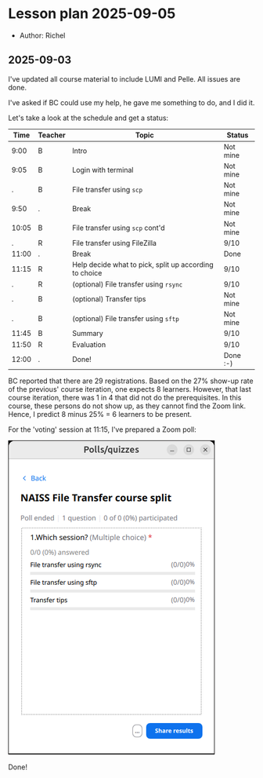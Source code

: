 # Lesson plan 2025-09-05

- Author: Richel

## 2025-09-03

I've updated all course material to include LUMI and Pelle.
All issues are done.

I've asked if BC could use my help, he gave me something to do, and I did it.

Let's take a look at the schedule and get a status:

Time  |Teacher|Topic                                                 |Status
------|-------|------------------------------------------------------|------
9:00  |B      |Intro                                                 |Not mine
9:05  |B      |Login with terminal                                   |Not mine
.     |B      |File transfer using `scp`                             |Not mine
9:50  |.      |Break                                                 |Not mine
10:05 |B      |File transfer using `scp` cont'd                      |Not mine
.     |R      |File transfer using FileZilla                         |9/10
11:00 |.      |Break                                                 |Done
11:15 |R      |Help decide what to pick, split up according to choice|9/10
.     |R      |(optional) File transfer using `rsync`                |9/10
.     |B      |(optional) Transfer tips                              |Not mine
.     |B      |(optional) File transfer using `sftp`                 |Not mine
11:45 |B      |Summary                                               |9/10
11:50 |R      |Evaluation                                            |9/10
12:00 |.      |Done!                                                 |Done :-)

BC reported that there are 29 registrations. Based
on the 27% show-up rate of the previous' course iteration,
one expects 8 learners. However, that last course iteration,
there was 1 in 4 that did not do the prerequisites.
In this course, these persons do not show up, as they
cannot find the Zoom link.
Hence, I predict 8 minus 25% = 6 learners to be present.

For the 'voting' session at 11:15, I've prepared a Zoom poll:

![Zoom poll](poll.png)

Done!


